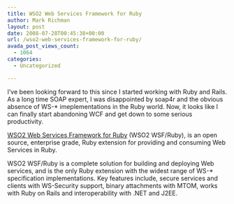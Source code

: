 ```yaml
---
title: WSO2 Web Services Framework for Ruby
author: Mark Richman
layout: post
date: 2008-07-28T00:45:38+00:00
url: /wso2-web-services-framework-for-ruby/
avada_post_views_count:
  - 1064
categories:
  - Uncategorized

---
```

I&#8217;ve been looking forward to this since I started working with Ruby and Rails. As a long time SOAP expert, I was disappointed by soap4r and the obvious absence of WS-* imeplementations in the Ruby world. Now, it looks like I can finally start abandoning WCF and get down to some serious productivity.

<a target="_blank" href="http://wso2.org/projects/wsf/ruby">WSO2 Web Services Framework for Ruby</a> (WSO2 WSF/Ruby), is an open source, enterprise grade, Ruby extension for providing and consuming Web Services in Ruby.

WSO2 WSF/Ruby is a complete solution for building and deploying Web services, and is the only Ruby extension with the widest range of WS-* specification implementations. Key features include, secure services and clients with WS-Security support, binary attachments with MTOM, works with Ruby on Rails and interoperability with .NET and J2EE.